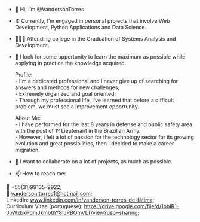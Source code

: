 - 👋 Hi, I’m @VandersonTorres
- ⚙️ Currently, I’m engaged in personal projects that involve Web Development, Python Applications and Data Science.
- 👨🏽‍🎓 Attending college in the Graduation of Systems Analysis and Development.
- 👀 I look for some opportunity to learn the maximum as possible while applying in practice the knowledge acquired.

    Profile:</br>
        - I'm a dedicated professional and I never give up of searching for answers and methods for new challenges;</br>
        - Extremely organized and goal oriented;</br>
        - Through my professional life, i’ve learned that before a difficult problem, we must see a improvement opportunity.</br>

    About Me:</br>
        - I have performed for the last 8 years in defense and public safety area with the post of 1º Lieutenant in the Brazilian Army. </br>
        - However, i felt a lot of passion for the technology sector for its growing evolution and great possibilities, then I decided to make a career migration.</br>

- 🤝 I want to collaborate on a lot of projects, as much as possible.

- 📫 How to reach me: </br>

📲 +55(31)99135-9922; </br>
📧 vanderson.torres1@hotmail.com; </br>
LinkedIn: www.linkedin.com/in/vanderson-torres-de-fátima; </br>
Curriculum Vitae (portuguese): https://drive.google.com/file/d/1bbIR1-JoWxbkPpmJkmbthY8IJPBOmVLT/view?usp=sharing; </br>



<!---
VandersonTorres/VandersonTorres is a ✨ special ✨ repository because its `README.md` (this file) appears on your GitHub profile.
You can click the Preview link to take a look at your changes.
--->
